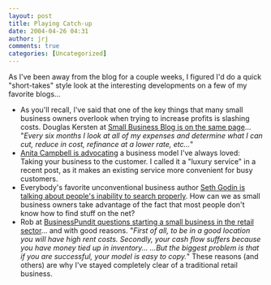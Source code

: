 ```yaml
---
layout: post
title: Playing Catch-up
date: 2004-04-26 04:31
author: jrj
comments: true
categories: [Uncategorized]
---
```

As I've been away from the blog for a couple weeks, I figured I'd do a quick "short-takes" style look at the interesting developments on a few of my favorite blogs...<br /><ul><li>As you'll recall, I've said that one of the key things that many small business owners overlook when trying to increase profits is slashing costs. Douglas Kersten at <a href="http://www.sbblog.com/sbbloghome/archive/2004_04_04_archive.asp#108130480801525665" target="_blank">Small Business Blog is on the same page</a>...  "*Every six months I look at all of my expenses and determine what I can cut, reduce in cost, refinance at a lower rate, etc...*"<br /></li><li><a href="http://www.smallbusinesses.blogspot.com/archives/2004_04_01_smallbusinesses_archive.html#108161348292034064" target="_blank">Anita Campbell is advocating</a> a business model I've always loved: Taking your business to the customer. I called it a "luxury service" in a recent post, as it makes an existing service more convenient for busy customers.<br /></li><li>Everybody's favorite unconventional business author <a href="http://sethgodin.typepad.com/seths_blog/2004/04/people_dont_kno.html" target="_blank">Seth Godin is talking about people's inability to search properly</a>. How can we as small business owners take advantage of the fact that most people don't know how to find stuff on the net?<br /></li><li>Rob at <a href="http://www.businesspundit.com/archives/001286.html" target="_blank">BusinessPundit questions starting a small business in the retail sector</a>... and with good reasons. "*First of all, to be in a good location you will have high rent costs. Secondly, your cash flow suffers because you have money tied up in inventory... ...But the biggest problem is that if you are successful, your model is easy to copy.*" These reasons (and others) are why I've stayed completely clear of a traditional retail business.<br /></li></ul>
